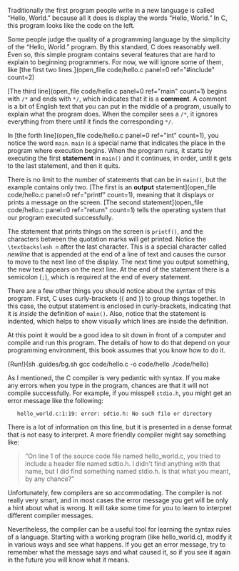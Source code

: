Traditionally the first program people write in a new language is called “Hello, World.” because all it does is display the words “Hello, World.”  In C, this program looks like the code on the left.

Some people judge the quality of a programming language by the simplicity of the “Hello, World.” program.  By this standard, C does reasonably well.  Even so, this simple program  contains several features that are hard to explain  to beginning programmers. For now, we will ignore some of them,  like [the first two lines.](open_file code/hello.c panel=0 ref="#include" count=2)


[The third line](open_file code/hello.c panel=0 ref="main" count=1) begins with `/*` and ends with  `*/`, which indicates that it is a **comment**.  A comment is a bit of English text that you can put in the middle of a program, usually to explain what the program does.  When the compiler sees a `/*`, it ignores everything from there until it finds the corresponding  `*/`.

In [the forth line](open_file code/hello.c panel=0 ref="int" count=1), you notice the word `main`.  `main` is a special name that indicates the place in the program where execution begins.  When the program runs, it starts by executing the first **statement** in `main()` and it continues, in order, until it gets to the last statement, and then it quits.



There is no limit to the number of statements that can be in  `main()`, but the example contains only two.  [The first  is an **output** statement](open_file code/hello.c panel=0 ref="printf" count=1),  meaning that it displays or prints a message on the screen. [The second statement](open_file code/hello.c panel=0 ref="return" count=1) tells the operating system that our program executed successfully.  

The statement that prints things on the screen is `printf()`, and the characters between the quotation marks will get printed. Notice the `\textbackslash n` after the  last character. This is a special character called *newline* that is appended at the end  of a line of text  and causes the cursor to move to the next line of the display.  The next time you output something, the new text appears on the next line. At the end of the statement there is a semicolon (`;`), which is required at the end of every statement.

There are a few other things you should notice about the syntax of this program.  First, C uses curly-brackets (\{ and \}) to group things together.  In this case, the output statement is enclosed in curly-brackets, indicating that it is *inside* the definition of `main()`.  Also, notice that the statement is indented, which helps to show visually which lines are inside the definition.

At this point it would be a good idea to sit down in front of a computer and compile and run this program.  The details of how to do that depend on your programming environment, this book  assumes that you know how to do it. 

{Run!}(sh .guides/bg.sh gcc code/hello.c -o code/hello ./code/hello)


As I mentioned, the C compiler is very pedantic with syntax. If you make any errors when you type in the program, chances are that it will not compile successfully.  For example, if you misspell `stdio.h`, you might get an error message like the following:

```code
   hello_world.c:1:19: error: sdtio.h: No such file or directory
```
There is a lot of information on this line, but it is presented in a dense format that is not easy to interpret.  A more friendly compiler might say something like:



> “On line 1 of the source code file named hello\_world.c, you tried to include a header file named sdtio.h.  I didn't find anything with that name, but I did find something named stdio.h.  Is that what you meant, by any chance?”


Unfortunately, few compilers are so accommodating.  The compiler is not really very smart, and in most cases the error message you get will be only a hint about what is wrong.  It will take some time for you to learn to interpret different compiler messages.

Nevertheless, the compiler can be a useful tool for learning the syntax rules of a language.  Starting with a working program (like hello\_world.c), modify it in various ways and see what happens. If you get an error message, try to remember what the message says and what caused it, so if you see it again in the future you will know what it means.